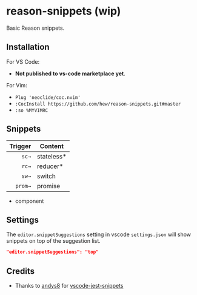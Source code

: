 # reason-snippets (wip)

Basic Reason snippets.

## Installation

For VS Code: 

* **Not published to vs-code marketplace yet**.

For Vim: 

* `Plug 'neoclide/coc.nvim'`
* `:CocInstall https://github.com/hew/reason-snippets.git#master`
* `:so %MYVIMRC`

## Snippets

|  Trigger  | Content       |
| -------:  | ------------- |
|  `sc→`    | stateless*    |
|  `rc→`    | reducer*      |
|  `sw→`    | switch        |
|  `prom→`  | promise       |

* component


## Settings

The `editor.snippetSuggestions` setting in vscode `settings.json` will show snippets on top of the suggestion list.

```json
"editor.snippetSuggestions": "top"
```

## Credits

- Thanks to [andys8](https://github.com/andys8) for [vscode-jest-snippets](https://github.com/andys8/vscode-jest-snippets)
